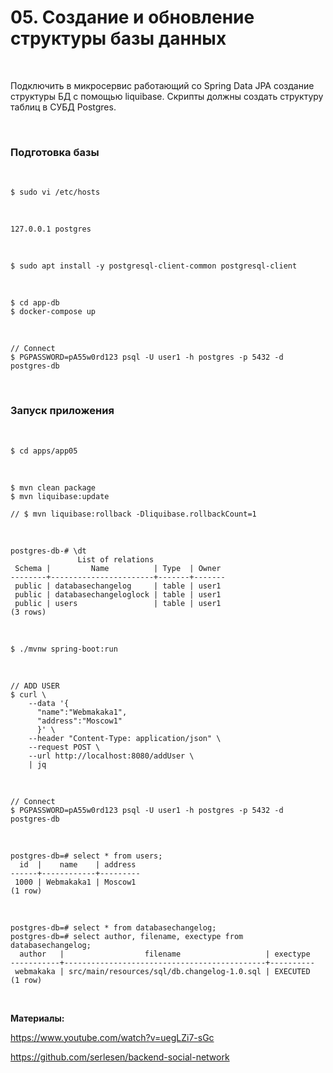 # 05. Создание и обновление структуры базы данных

<br/>

Подключить в микросервис работающий со Spring Data JPA создание структуры БД с помощью liquibase. Скрипты должны создать структуру таблиц в СУБД Postgres.


<br/>

### Подготовка базы


<br/>

```
$ sudo vi /etc/hosts
```

<br/>

```
127.0.0.1 postgres
```

<br/>

```
$ sudo apt install -y postgresql-client-common postgresql-client
```

<br/>

```
$ cd app-db
$ docker-compose up
```


<br/>

```
// Connect
$ PGPASSWORD=pA55w0rd123 psql -U user1 -h postgres -p 5432 -d postgres-db
```

<br/>

### Запуск приложения

<br/>

```
$ cd apps/app05
```

<br/>

```
$ mvn clean package
$ mvn liquibase:update

// $ mvn liquibase:rollback -Dliquibase.rollbackCount=1
```

<br/>

```
postgres-db-# \dt
               List of relations
 Schema |         Name          | Type  | Owner 
--------+-----------------------+-------+-------
 public | databasechangelog     | table | user1
 public | databasechangeloglock | table | user1
 public | users                 | table | user1
(3 rows)
```

<br/>

```
$ ./mvnw spring-boot:run
```


<br/>

```
// ADD USER
$ curl \
    --data '{
      "name":"Webmakaka1",
      "address":"Moscow1"
      }' \
    --header "Content-Type: application/json" \
    --request POST \
    --url http://localhost:8080/addUser \
    | jq
```

<br/>

```
// Connect
$ PGPASSWORD=pA55w0rd123 psql -U user1 -h postgres -p 5432 -d postgres-db
```

<br/>

```
postgres-db=# select * from users;
  id  |    name    | address 
------+------------+---------
 1000 | Webmakaka1 | Moscow1
(1 row)
```

<br/>

```
postgres-db=# select * from databasechangelog;
postgres-db=# select author, filename, exectype from databasechangelog;
  author   |                  filename                   | exectype 
-----------+---------------------------------------------+----------
 webmakaka | src/main/resources/sql/db.changelog-1.0.sql | EXECUTED
(1 row)
```

<br/>

**Материалы:**

https://www.youtube.com/watch?v=uegLZi7-sGc

https://github.com/serlesen/backend-social-network